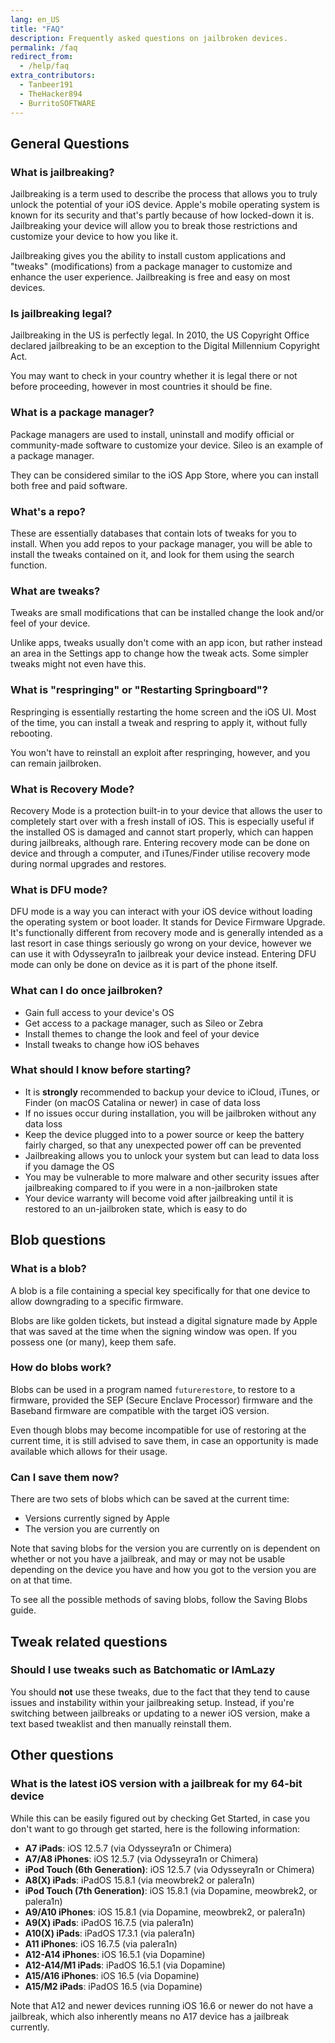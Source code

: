 ```yaml
---
lang: en_US
title: "FAQ"
description: Frequently asked questions on jailbroken devices.
permalink: /faq
redirect_from:
  - /help/faq
extra_contributors:
  - Tanbeer191
  - TheHacker894
  - BurritoSOFTWARE
---
```


## General Questions

### What is jailbreaking?

Jailbreaking is a term used to describe the process that allows you to truly unlock the potential of your iOS device. Apple's mobile operating system is known for its security and that's partly because of how locked-down it is. Jailbreaking your device will allow you to break those restrictions and customize your device to how you like it.

Jailbreaking gives you the ability to install custom applications and "tweaks" (modifications) from a package manager to customize and enhance the user experience. Jailbreaking is free and easy on most devices.

### Is jailbreaking legal?

Jailbreaking in the US is perfectly legal. In 2010, the US Copyright Office declared jailbreaking to be an exception to the Digital Millennium Copyright Act.

You may want to check in your country whether it is legal there or not before proceeding, however in most countries it should be fine.

### What is a package manager?

Package managers are used to install, uninstall and modify official or community-made software to customize your device. Sileo is an example of a package manager.

They can be considered similar to the iOS App Store, where you can install both free and paid software.

### What's a repo?

These are essentially databases that contain lots of tweaks for you to install. When you add repos to your package manager, you will be able to install the tweaks contained on it, and look for them using the search function.

### What are tweaks?

Tweaks are small modifications that can be installed change the look and/or feel of your device.

Unlike apps, tweaks usually don't come with an app icon, but rather instead an area in the Settings app to change how the tweak acts. Some simpler tweaks might not even have this.

### What is "respringing" or "Restarting Springboard"?

Respringing is essentially restarting the home screen and the iOS UI. Most of the time, you can install a tweak and respring to apply it, without fully rebooting.

You won't have to reinstall an exploit after respringing, however, and you can remain jailbroken.

### What is Recovery Mode?

Recovery Mode is a protection built-in to your device that allows the user to completely start over with a fresh install of iOS. This is especially useful if the installed OS is damaged and cannot start properly, which can happen during jailbreaks, although rare. Entering recovery mode can be done on device and through a computer, and iTunes/Finder utilise recovery mode during normal upgrades and restores.

### What is DFU mode?

DFU mode is a way you can interact with your iOS device without loading the operating system or boot loader. It stands for Device Firmware Upgrade. It's functionally different from recovery mode and is generally intended as a last resort in case things seriously go wrong on your device, however we can use it with <router-link to="/installing-odysseyra1n">Odysseyra1n</router-link> to jailbreak your device instead. Entering DFU mode can only be done on device as it is part of the phone itself.

### What can I do once jailbroken?

- Gain full access to your device's OS
- Get access to a package manager, such as Sileo or Zebra
- Install themes to change the look and feel of your device
- Install tweaks to change how iOS behaves

### What should I know before starting?

- It is **strongly** recommended to backup your device to iCloud, iTunes, or Finder (on macOS Catalina or newer) in case of data loss
- If no issues occur during installation, you will be jailbroken without any data loss
- Keep the device plugged into to a power source or keep the battery fairly charged, so that any unexpected power off can be prevented
- Jailbreaking allows you to unlock your system but can lead to data loss if you damage the OS
- You may be vulnerable to more malware and other security issues after jailbreaking compared to if you were in a non-jailbroken state
- Your device warranty will become void after jailbreaking until it is restored to an un-jailbroken state, which is easy to do

## Blob questions

### What is a blob?

A blob is a file containing a special key specifically for that one device to allow downgrading to a specific firmware. 

Blobs are like golden tickets, but instead a digital signature made by Apple that was saved at the time when the signing window was open. If you possess one (or many), keep them safe.

### How do blobs work?

Blobs can be used in a program named `futurerestore`, to restore to a firmware, provided the SEP (Secure Enclave Processor) firmware and the Baseband firmware are compatible with the target iOS version.

Even though blobs may become incompatible for use of restoring at the current time, it is still advised to save them, in case an opportunity is made available which allows for their usage.

### Can I save them now?

There are two sets of blobs which can be saved at the current time:

- Versions currently signed by Apple
- The version you are currently on

Note that saving blobs for the version you are currently on is dependent on whether or not you have a jailbreak, and may or may not be usable depending on the device you have and how you got to the version you are on at that time.

To see all the possible methods of saving blobs, follow the <router-link to="/saving-blobs">Saving Blobs</router-link> guide.

## Tweak related questions

### Should I use tweaks such as Batchomatic or IAmLazy

You should **not** use these tweaks, due to the fact that they tend to cause issues and instability within your jailbreaking setup. Instead, if you're switching between jailbreaks or updating to a newer iOS version, make a text based tweaklist and then manually reinstall them.

## Other questions

### What is the latest iOS version with a jailbreak for my 64-bit device

While this can be easily figured out by checking <router-link to="/get-started">Get Started</router-link>, in case you don't want to go through get started, here is the following information:

- **A7 iPads**: iOS 12.5.7 (via Odysseyra1n or Chimera)
- **A7/A8 iPhones**: iOS 12.5.7 (via Odysseyra1n or Chimera)
- **iPod Touch (6th Generation)**: iOS 12.5.7 (via Odysseyra1n or Chimera)
- **A8(X) iPads**: iPadOS 15.8.1 (via meowbrek2 or palera1n)
- **iPod Touch (7th Generation)**: iOS 15.8.1 (via Dopamine, meowbrek2, or palera1n)
- **A9/A10 iPhones**: iOS 15.8.1 (via Dopamine, meowbrek2, or palera1n)
- **A9(X) iPads**: iPadOS 16.7.5 (via palera1n)
- **A10(X) iPads**: iPadOS 17.3.1 (via palera1n)
- **A11 iPhones**: iOS 16.7.5 (via palera1n)
- **A12-A14 iPhones**: iOS 16.5.1 (via Dopamine)
- **A12-A14/M1 iPads**: iPadOS 16.5.1 (via Dopamine)
- **A15/A16 iPhones**: iOS 16.5 (via Dopamine)
- **A15/M2 iPads**: iPadOS 16.5 (via Dopamine)

Note that A12 and newer devices running iOS 16.6 or newer do not have a jailbreak, which also inherently means no A17 device has a jailbreak currently.
